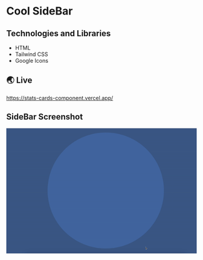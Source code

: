 # Cool SideBar


## Technologies and Libraries

- HTML
- Tailwind CSS
- Google Icons

## 🌏 Live
https://stats-cards-component.vercel.app/

  
## SideBar Screenshot

<img align="center" width="900" width="900" src="https://github.com/mustafakaracuha/stats-cards/blob/main/src/assets/app.gif" />

  
